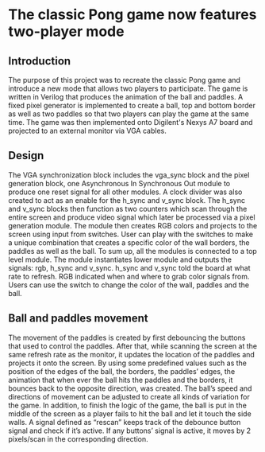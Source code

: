 # The classic Pong game now features two-player mode
## Introduction
The purpose of this project was to recreate the classic Pong game and introduce a new mode that allows two players to participate. The game is written in Verilog that produces the animation of the ball and paddles. A fixed pixel generator is implemented to create a ball, top and bottom border as well as two paddles so that two players can play the game at the same time. The game was then implemented onto Digilent's Nexys A7 board and projected to an external monitor via VGA cables. 
## Design
The VGA synchronization block includes the vga_sync block and the pixel generation block, one Asynchronous In Synchronous Out module to produce one reset signal for all other modules. A clock divider was also created to act as an enable for the h_sync and v_sync block. The h_sync and v_sync blocks then function as two counters which scan through the entire screen and produce video signal which later be processed via a pixel generation module. The module then creates RGB colors and projects to the screen using input from switches. User can play with the switches to make a unique combination that creates a specific color of the wall borders, the paddles as well as the ball. To sum up, all the modules is connected to a top level module. The module instantiates lower module and outputs the signals: rgb, h_sync and v_sync. h_sync and v_sync told the board at what rate to refresh. RGB indicated when and where to grab color signals from. Users can use the switch to change the color of the wall, paddles and the ball.  
## Ball and paddles movement
The movement of the paddles is created by first debouncing the buttons that used to control the paddles. After that, while scanning the screen at the same refresh rate as the monitor, it updates the location of the paddles and projects it onto the screen. By using some predefined values such as the position of the edges of the ball, the borders, the paddles’ edges, the animation that when ever the ball hits the paddles and the borders, it bounces back to the opposite direction, was created. The ball’s speed and directions of movement can be adjusted to create all kinds of variation for the game. In addition, to finish the logic of the game, the ball is put in the middle of the screen as a player fails to hit the ball and let it touch the side walls. A signal defined as “rescan” keeps track of the debounce button signal and check if it’s active. If any buttons’ signal is active, it moves by 2 pixels/scan in the corresponding direction. 
